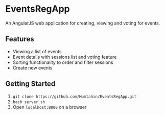# EventsRegApp

An AngularJS web application for creating, viewing and voting for events.

## Features

* Viewing a list of events
* Event details with sessions list and voting feature
* Sorting functionality to order and filter sessions
* Create new events

## Getting Started

1. ```git clone https://github.com/Mumtahin/EventsRegApp.git```
2. ```bash server.sh```
3. Open ```localhost:8000``` on a browser
